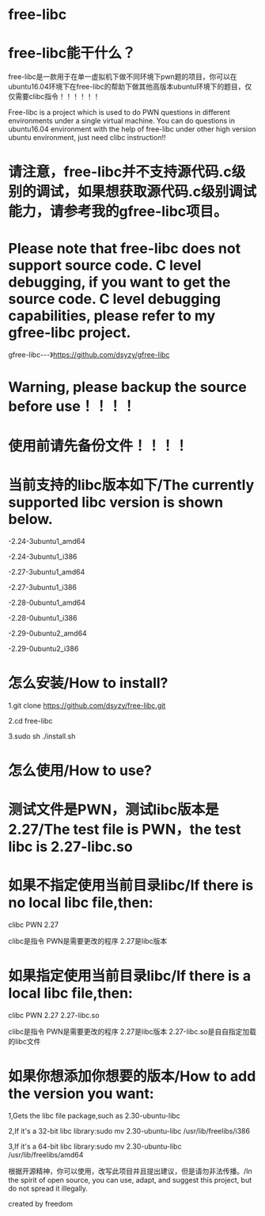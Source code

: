 # free-libc

free-libc能干什么？
==================================
free-libc是一款用于在单一虚拟机下做不同环境下pwn题的项目，你可以在ubuntu16.04环境下在free-libc的帮助下做其他高版本ubuntu环境下的题目，仅仅需要clibc指令！！！！！！

Free-libc is a project which is used to do PWN questions in different environments under a single virtual machine. You can do questions in ubuntu16.04 environment with the help of free-libc under other high version ubuntu environment, just need clibc instruction!!



请注意，free-libc并不支持源代码.c级别的调试，如果想获取源代码.c级别调试能力，请参考我的gfree-libc项目。
================================
Please note that free-libc does not support source code. C level debugging, if you want to get the source code. C level debugging capabilities, please refer to my gfree-libc project.
=================================
gfree-libc---》https://github.com/dsyzy/gfree-libc

Warning, please backup the source before use！！！！
=================================
使用前请先备份文件！！！！
=================================
当前支持的libc版本如下/The currently supported libc version is shown below.
=================================
-2.24-3ubuntu1_amd64

-2.24-3ubuntu1_i386

-2.27-3ubuntu1_amd64

-2.27-3ubuntu1_i386

-2.28-0ubuntu1_amd64

-2.28-0ubuntu1_i386

-2.29-0ubuntu2_amd64

-2.29-0ubuntu2_i386

怎么安装/How to install?
=================================
1.git clone https://github.com/dsyzy/free-libc.git

2.cd free-libc

3.sudo sh ./install.sh



怎么使用/How to use?
=================================
测试文件是PWN，测试libc版本是2.27/The test file is PWN，the test libc is 2.27-libc.so
=================================
如果不指定使用当前目录libc/If there is no local libc file,then:
=================================
clibc PWN 2.27

clibc是指令 PWN是需要更改的程序 2.27是libc版本

如果指定使用当前目录libc/If there is a local libc file,then:
=================================
clibc PWN 2.27 2.27-libc.so

clibc是指令 PWN是需要更改的程序 2.27是libc版本 2.27-libc.so是自自指定加载的libc文件


如果你想添加你想要的版本/How to add the version you want:
=================================
1,Gets the libc file package,such as 2.30-ubuntu-libc

2,If it's a 32-bit libc library:sudo mv 2.30-ubuntu-libc /usr/lib/freelibs/i386

3,If it's a 64-bit libc library:sudo mv 2.30-ubuntu-libc /usr/lib/freelibs/amd64

根据开源精神，你可以使用，改写此项目并且提出建议，但是请勿非法传播。/In the spirit of open source, you can use, adapt, and suggest this project, but do not spread it illegally.

created by freedom


